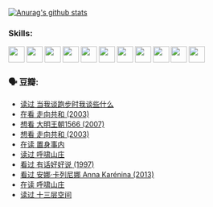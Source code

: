 
[![Anurag's github stats](https://github-readme-stats.vercel.app/api?username=w940853815)](https://github.com/anuraghazra/github-readme-stats)

### Skills:

<code><img height="32" src="https://cdn.jsdelivr.net/npm/simple-icons@v5/icons/python.svg"></code>
<code><img height="32" src="https://cdn.jsdelivr.net/npm/simple-icons@v5/icons/javascript.svg"></code>
<code><img height="32" src="https://cdn.jsdelivr.net/npm/simple-icons@v5/icons/django.svg"></code>
<code><img height="32" src="https://cdn.jsdelivr.net/npm/simple-icons@v5/icons/flask.svg"></code>
<code><img height="32" src="https://cdn.jsdelivr.net/npm/simple-icons@v5/icons/vuetify.svg"></code>
<code><img height="32" src="https://cdn.jsdelivr.net/npm/simple-icons@v5/icons/git.svg"></code>
<code><img height="32" src="https://cdn.jsdelivr.net/npm/simple-icons@v5/icons/docker.svg"></code>
<code><img height="32" src="https://cdn.jsdelivr.net/npm/simple-icons@v5/icons/postgresql.svg"></code>
<code><img height="32" src="https://cdn.jsdelivr.net/npm/simple-icons@v5/icons/elasticsearch.svg"></code>
<code><img height="32" src="https://cdn.jsdelivr.net/npm/simple-icons@v5/icons/macos.svg"></code>
<code><img height="32" src="https://cdn.jsdelivr.net/npm/simple-icons@v5/icons/linux.svg"></code>

### 🗣 豆瓣:

<!-- DOUBAN-ACTIVITIES:START -->
- [读过 当我谈跑步时我谈些什么](https://www.douban.com/people/136069238/status/3715422296/?_i=41903879)
- [在看 走向共和‎ (2003)](https://www.douban.com/people/136069238/status/3711470443/?_i=41903879)
- [想看 大明王朝1566‎ (2007)](https://www.douban.com/people/136069238/status/3710980213/?_i=41903879)
- [想看 走向共和‎ (2003)](https://www.douban.com/people/136069238/status/3710980002/?_i=41903879)
- [在读 置身事内](https://www.douban.com/people/136069238/status/3710472151/?_i=41903879)
- [读过 呼啸山庄](https://www.douban.com/people/136069238/status/3710470617/?_i=41903879)
- [看过 有话好好说‎ (1997)](https://www.douban.com/people/136069238/status/3709833172/?_i=41903879)
- [看过 安娜·卡列尼娜 Anna Karénina‎ (2013)](https://www.douban.com/people/136069238/status/3708942010/?_i=41903879)
- [在读 呼啸山庄](https://www.douban.com/people/136069238/status/3701626992/?_i=41903879)
- [读过 十三层空间](https://www.douban.com/people/136069238/status/3700755247/?_i=41903879)
<!-- DOUBAN-ACTIVITIES:END -->
<!--
**w940853815/w940853815** is a ✨ _special_ ✨ repository because its `README.md` (this file) appears on your GitHub profile.

Here are some ideas to get you started:

- 🔭 I’m currently working on ...
- 🌱 I’m currently learning ...
- 👯 I’m looking to collaborate on ...
- 🤔 I’m looking for help with ...
- 💬 Ask me about ...
- 📫 How to reach me: ...
- 😄 Pronouns: ...
- ⚡ Fun fact: ...
-->
